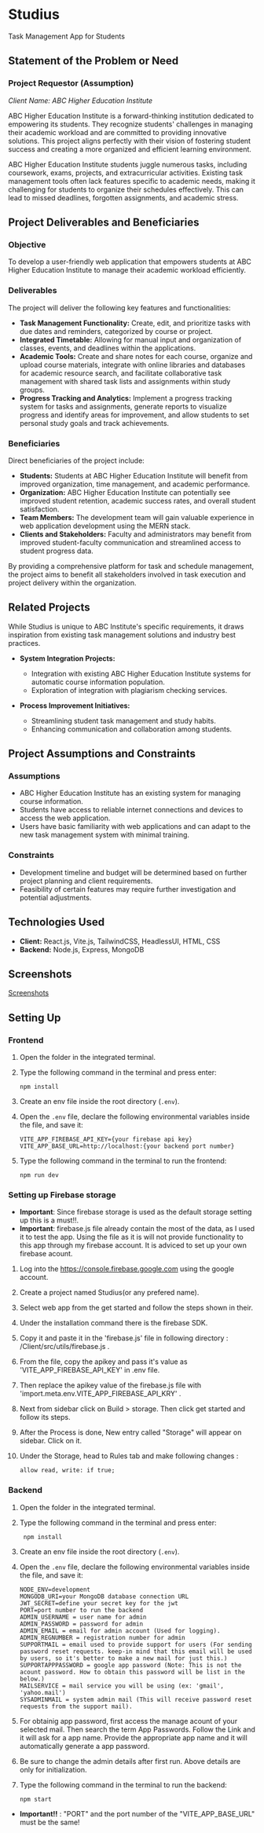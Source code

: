 # Studius

Task Management App for Students

## Statement of the Problem or Need

### Project Requestor (Assumption)

*Client Name: ABC Higher Education Institute*

ABC Higher Education Institute is a forward-thinking institution dedicated to empowering its students. They recognize students' challenges in managing their academic workload and are committed to providing innovative solutions. This project aligns perfectly with their vision of fostering student success and creating a more organized and efficient learning environment.

ABC Higher Education Institute students juggle numerous tasks, including coursework, exams, projects, and extracurricular activities. Existing task management tools often lack features specific to academic needs, making it challenging for students to organize their schedules effectively. This can lead to missed deadlines, forgotten assignments, and academic stress.

## Project Deliverables and Beneficiaries

### Objective

To develop a user-friendly web application that empowers students at ABC Higher Education Institute to manage their academic workload efficiently.

### Deliverables

The project will deliver the following key features and functionalities:

- **Task Management Functionality:** Create, edit, and prioritize tasks with due dates and reminders, categorized by course or project.
- **Integrated Timetable:** Allowing for manual input and organization of classes, events, and deadlines within the applications.
- **Academic Tools:** Create and share notes for each course, organize and upload course materials, integrate with online libraries and databases for academic resource search, and facilitate collaborative task management with shared task lists and assignments within study groups.
- **Progress Tracking and Analytics:** Implement a progress tracking system for tasks and assignments, generate reports to visualize progress and identify areas for improvement, and allow students to set personal study goals and track achievements.

### Beneficiaries

Direct beneficiaries of the project include:

- **Students:** Students at ABC Higher Education Institute will benefit from improved organization, time management, and academic performance.
- **Organization:** ABC Higher Education Institute can potentially see improved student retention, academic success rates, and overall student satisfaction.
- **Team Members:** The development team will gain valuable experience in web application development using the MERN stack.
- **Clients and Stakeholders:** Faculty and administrators may benefit from improved student-faculty communication and streamlined access to student progress data.

By providing a comprehensive platform for task and schedule management, the project aims to benefit all stakeholders involved in task execution and project delivery within the organization.

## Related Projects

While Studius is unique to ABC Institute's specific requirements, it draws inspiration from existing task management solutions and industry best practices.

- **System Integration Projects:**
  - Integration with existing ABC Higher Education Institute systems for automatic course information population.
  - Exploration of integration with plagiarism checking services.

- **Process Improvement Initiatives:**
  - Streamlining student task management and study habits.
  - Enhancing communication and collaboration among students.

## Project Assumptions and Constraints

### Assumptions

- ABC Higher Education Institute has an existing system for managing course information.
- Students have access to reliable internet connections and devices to access the web application.
- Users have basic familiarity with web applications and can adapt to the new task management system with minimal training.

### Constraints

- Development timeline and budget will be determined based on further project planning and client requirements.
- Feasibility of certain features may require further investigation and potential adjustments.

## Technologies Used

- **Client:** React.js, Vite.js, TailwindCSS, HeadlessUI, HTML, CSS
- **Backend:** Node.js, Express, MongoDB

## Screenshots

<a href="/ScreenShots/README.md"> Screenshots</a>

## Setting Up

### Frontend

1. Open the folder in the integrated terminal.
2. Type the following command in the terminal and press enter:

    ```
    npm install
    ```
4. Create an env file inside the root directory (`.env`).
5. Open the `.env` file, declare the following environmental variables inside the file, and save it:
    ```
    VITE_APP_FIREBASE_API_KEY={your firebase api key}
    VITE_APP_BASE_URL=http://localhost:{your backend port number}
    ```
6. Type the following command in the terminal to run the frontend:
    ```
    npm run dev
    ```
### Setting up Firebase storage
- **Important**: Since firebase storage is used as the default storage setting up this is a must!!.
- **Important**: firebase.js file already contain the most of the data, as I used it to  test the app. Using the file as it is will not provide functionality to this app through my firebase account. It is adviced to set up your own firebase acount. 

1. Log into the https://console.firebase.google.com using the google account.
2. Create a project named Studius(or any prefered name).
3. Select web app from the get started and follow the steps shown in their.
4. Under the installation command there is the firebase SDK.
5. Copy it and paste it in the 'firebase.js' file in following directory : /Client/src/utils/firebase.js .
6. From the file, copy the apikey and pass it's value as 'VITE_APP_FIREBASE_API_KEY' in .env file.
7. Then replace the apikey value of the firebase.js file with 'import.meta.env.VITE_APP_FIREBASE_API_KRY' .
8. Next from sidebar click on Build > storage. Then click get started and follow its steps.
9. After the Process is done, New entry called "Storage" will appear on  sidebar. Click on it.
10. Under the Storage, head to Rules tab and make following changes : 

    ```
    allow read, write: if true;
    ```

### Backend

1. Open the folder in the integrated terminal.
2. Type the following command in the terminal and press enter:

   ```
    npm install
    ```
4. Create an env file inside the root directory (`.env`).
5. Open the `.env` file, declare the following environmental variables inside the file, and save it:
    ```
    NODE_ENV=development
    MONGODB_URI=your MongoDB database connection URL
    JWT_SECRET=define your secret key for the jwt
    PORT=port number to run the backend
    ADMIN_USERNAME = user name for admin
    ADMIN_PASSWORD = password for admin
    ADMIN_EMAIL = email for admin account (Used for logging).
    ADMIN_REGNUMBER = registration number for admin
    SUPPORTMAIL = email used to provide support for users (For sending password reset requests. keep-in mind that this email will be used by users, so it's better to make a new mail for just this.)
    SUPPORTAPPPASSWORD = google app password (Note: This is not the acount password. How to obtain this password will be list in the below.)
    MAILSERVICE = mail service you will be using (ex: 'gmail', 'yahoo.mail')
    SYSADMINMAIL = system admin mail (This will receive password reset requests from the support mail).
    ```
6. For obtainig app password, first access the manage acount of your selected mail. Then search the term App Passwords. Follow the Link and it will ask for a app name. Provide the appropriate app name and it will automatically generate a app password.
7. Be sure to change the admin details after first run. Above details are only for initialization.
8. Type the following command in the terminal to run the backend:
    ```
    npm start
    ```
- **Important!!** : "PORT" and the port number of the "VITE_APP_BASE_URL" must be the same!
